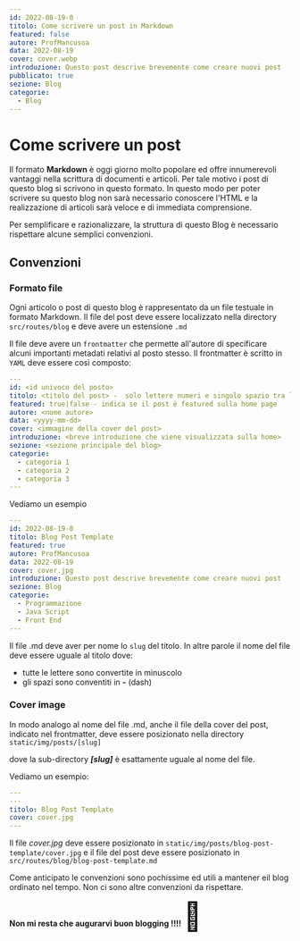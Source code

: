 ```yaml
---
id: 2022-08-19-0
titolo: Come scrivere un post in Markdown
featured: false
autore: ProfMancusoa
data: 2022-08-19
cover: cover.webp
introduzione: Questo post descrive brevemente come creare nuovi post
pubblicato: true
sezione: Blog
categorie:
  - Blog
---
```


# Come scrivere un post

Il formato **Markdown** è oggi giorno molto popolare ed offre innumerevoli vantaggi nella scrittura di documenti e articoli.
Per tale motivo i post di questo blog si scrivono in questo formato. In questo modo per poter scrivere su questo blog non sarà necessario conoscere l'HTML e la realizzazione di articoli sarà veloce e di immediata comprensione.

Per semplificare e razionalizzare, la struttura di questo Blog è necessario rispettare alcune semplici convenzioni.

## Convenzioni

### Formato file

Ogni articolo o post di questo blog è rappresentato da un file testuale in formato Markdown.
Il file del post deve essere localizzato nella directory `src/routes/blog` e deve avere un estensione `.md`

Il file deve avere un `frontmatter` che permette all'autore di specificare alcuni importanti metadati relativi al posto stesso.
Il frontmatter è scritto in `YAML` deve essere così composto:

```yaml
---
id: <id univoco del posto>
titolo: <titolo del post> -  solo lettere numeri e singolo spazio tra le parole
featured: true|false - indica se il post è featured sulla home page
autore: <nome autore>
data: <yyyy-mm-dd>
cover: <immagine della cover del post>
introduzione: <breve introduzione che viene visualizzata sulla home>
sezione: <sezione principale del blog>
categorie:
  - categoria 1
  - categoria 2
  - categoria 3
---
```

Vediamo un esempio

```yaml
---
id: 2022-08-19-0
titolo: Blog Post Template
featured: true
autore: ProfMancusoa
data: 2022-08-19
cover: cover.jpg
introduzione: Questo post descrive brevemente come creare nuovi post
sezione: Blog
categorie:
  - Programmazione
  - Java Script
  - Front End
---
```

Il file .md deve aver per nome lo `slug` del titolo. In altre parole il nome del file deve essere uguale al titolo dove:

- tutte le lettere sono convertite in minuscolo
- gli spazi sono conventiti in **-** (dash)

### Cover image

In modo analogo al nome del file .md, anche il file della cover del post, indicato nel frontmatter, deve essere posizionato nella directory `static/img/posts/[slug]`

dove la sub-directory **_[slug]_** è esattamente uguale al nome del file.

Vediamo un esempio:

```yaml
---
---
titolo: Blog Post Template
cover: cover.jpg
---
```

Il file _cover.jpg_ deve essere posizionato in `static/img/posts/blog-post-template/cover.jpg` e il file del post deve essere posizionato in `src/routes/blog/blog-post-template.md`

Come anticipato le convenzioni sono pochissime ed utili a mantener eil blog ordinato nel tempo.
Non ci sono altre convenzioni da rispettare.

**Non mi resta che augurarvi buon blogging !!!!** <span style="font-size: 50px;">&#129322;</span>

